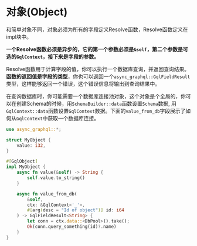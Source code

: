 # 对象(Object)

和简单对象不同，对象必须为所有的字段定义Resolve函数，Resolve函数定义在impl块中。

**一个Resolve函数必须是异步的，它的第一个参数必须是`&self`，第二个参数是可选的`GqlContext`，接下来是字段的参数。**

Resolve函数用于计算字段的值，你可以执行一个数据库查询，并返回查询结果。**函数的返回值是字段的类型**，你也可以返回一个`async_graphql::GqlFieldResult`类型，这样能够返回一个错误，这个错误信息将输出到查询结果中。

在查询数据库时，你可能需要一个数据库连接池对象，这个对象是个全局的，你可以在创建Schema的时候，用`SchemaBuilder::data`函数设置`Schema`数据, 用`GqlContext::data`函数设置`GqlContext`数据。下面的`value_from_db`字段展示了如何从`GqlContext`中获取一个数据库连接。

```rust
use async_graphql::*;

struct MyObject {
    value: i32,
}

#[GqlObject]
impl MyObject {
    async fn value(&self) -> String {
        self.value.to_string()
    }

    async fn value_from_db(
        &self,
        ctx: &GqlContext<'_'>,
        #[arg(desc = "Id of object")] id: i64
    ) -> GqlFieldResult<String> {
        let conn = ctx.data::<DbPool>().take();
        Ok(conn.query_something(id)?.name)
    }
}
```